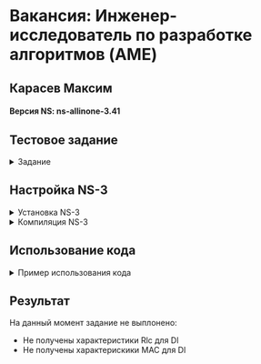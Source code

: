
# Вакансия: Инженер-исследователь по разработке алгоритмов (AME)
## Карасев Максим
#### Версия NS: ns-allinone-3.41

## Тестовое задание
<details><summary>Задание</summary>

**Основное задание**
* Установить NS-3 и скомпилировать.
* С помощью документации NS-3 сделать минимальный LTE сценарий.

    a. Есть eNB и два абонента.
    b. Траффик Full Buffer (пакеты идут в обе стороны бесконечно).
    c. В LTE модуле сконфигурирован планировщик пакетов pf-ff-mac-scheduler.
    d. В LTE модуле сконфигурирован вывод ключевых характеристик с Rlc и MAC уровня.
* Запустить сценарий и получить вывод ключевых характеристик.

**Основное задание**
Написать скрипт, который по полученному выводу ключевых характеристик с Rlc уровня 
посчитает Throughput в DL и в UL для каждого пользователя отдельно и выведет его на экран.

</details>

## Настройка NS-3
<details><summary> Установка NS-3</summary>
  
* Скачать архив: https://www.nsnam.org/releases/latest
* Распаковать архив в удобную вам папку.
```Shell
tar xjf ns-allinone-3.41.tar.bz2
```
* Перейти в место распаковки
```Shell
cd ns-allinone-3.41/ns-3.41
```

</details>

<details><summary>Компиляция NS-3</summary>
  
* Чтобы настроить ns-3 с включенными примерами и тестами,
запустите следующую команду в главном каталоге ns-3
```Shell
./ns3 configure --enable-examples --enable-tests
```
* Затем создайте ns-3, выполнив следующую команду:
```Shell
./ns3 build
```

</details>

## Использование кода
<details><summary>Пример использования кода</summary>

* Файл myCode вставить в ns-3.41/scratch
* В папке ns-3.41 в терминале ввести:

```Shell
./ns3 run myCode.cc
```
</details>

## Результат

На данный момент задание не выплонено:
* Не получены характеристики Rlc для Dl
* Не получены характерискики MAC для Dl
